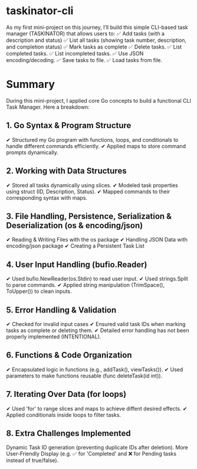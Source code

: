 # taskinator-cli
As my first mini-project on this journey, I’ll build this simple CLI-based task manager (TASKINATOR) that allows users to: 
✅ Add tasks (with a description and status) 
✅ List all tasks (showing task number, description, and completion status) 
✅ Mark tasks as complete 
✅ Delete tasks.
✅ List completed tasks.
✅ List incompleted tasks.
✅ Use JSON encoding/decoding.
✅ Save tasks to file.
✅ Load tasks from file.

# Summary
During this mini-project, I applied core Go concepts to build a functional CLI Task Manager. Here a breakdown:

## 1. Go Syntax & Program Structure
✔ Structured my Go program with functions, loops, and conditionals to handle different commands efficiently.
✔ Applied maps to store command prompts dynamically.

## 2. Working with Data Structures
✔ Stored all tasks dynamically using slices.
✔ Modeled task properties using struct (ID, Description, Status).
✔ Mapped commands to their corresponding syntax with maps.

## 3. File Handling, Persistence, Serialization & Deserialization (os & encoding/json)
✔ Reading & Writing Files with the os package
✔ Handling JSON Data with encoding/json package
✔ Creating a Persistent Task List

## 4. User Input Handling (bufio.Reader)
✔ Used bufio.NewReader(os.Stdin) to read user input.
✔ Used strings.Split to parse commands.
✔ Applied string manipulation (TrimSpace(), ToUpper()) to clean inputs.

## 5. Error Handling & Validation
✔ Checked for invalid input cases
✔ Ensured valid task IDs when marking tasks as complete or deleting them.
✔ Detailed error handling has not been properly implemented (INTENTIONAL).

## 6. Functions & Code Organization
✔ Encapsulated logic in functions (e.g., addTask(), viewTasks()).
✔ Used parameters to make functions reusable (func deleteTask(id int)).

## 7. Iterating Over Data (for loops)
✔ Used 'for' to range slices and maps to achieve diffent desired effects.
✔ Applied conditionals inside loops to filter tasks.

## 8. Extra Challenges Implemented
Dynamic Task ID generation (preventing duplicate IDs after deletion).
More User-Friendly Display (e.g. ✅ for 'Completed' and ❌ for Pending tasks instead of true/false).
